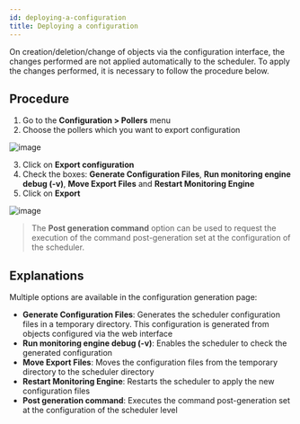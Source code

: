 ```yaml
---
id: deploying-a-configuration
title: Deploying a configuration
---
```


On creation/deletion/change of objects via the configuration interface,
the changes performed are not applied automatically to the scheduler. To
apply the changes performed, it is necessary to follow the procedure
below.

## Procedure

1.  Go to the **Configuration \> Pollers** menu
2.  Choose the pollers which you want to export configuration

![image](assets/monitoring/monitoring-servers/monitoring-servers-list.png)

3.  Click on **Export configuration**
4.  Check the boxes: **Generate Configuration Files**, **Run monitoring
    engine debug (-v)**, **Move Export Files** and **Restart Monitoring
    Engine**
5.  Click on **Export**

![image](assets/monitoring/monitoring-servers/monitoring-servers-generate-configuration.png)

> The **Post generation command** option can be used to request the
> execution of the command post-generation set at the configuration of
> the scheduler.

## Explanations

Multiple options are available in the configuration generation page:

  - **Generate Configuration Files**: Generates the scheduler
    configuration files in a temporary directory. This configuration is
    generated from objects configured via the web interface
  - **Run monitoring engine debug (-v)**: Enables the scheduler to check
    the generated configuration
  - **Move Export Files**: Moves the configuration files from the
    temporary directory to the scheduler directory
  - **Restart Monitoring Engine**: Restarts the scheduler to apply the
    new configuration files
  - **Post generation command**: Executes the command post-generation
    set at the configuration of the scheduler level
